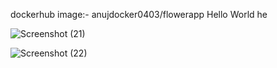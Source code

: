 dockerhub image:- anujdocker0403/flowerapp Hello World he

![Screenshot (21)](https://github.com/user-attachments/assets/48051fc3-a8e2-4c9b-89e4-7227904f1e45)

![Screenshot (22)](https://github.com/user-attachments/assets/9d5264dc-3ea9-4a6c-8dda-f4a4cf8a130a)

